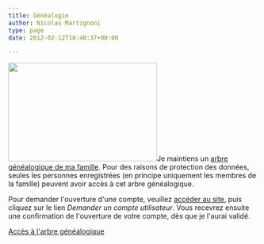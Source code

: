 ```yaml
---
title: Généalogie
author: Nicolas Martignoni
type: page
date: 2012-02-12T18:40:37+00:00

---
```

[<img class="alignright size-medium wp-image-899" title="Arbre" src="https://blog.martignoni.net/wp-content/uploads/2012/02/tree-300x199.jpg" alt="" width="300" height="199" srcset="https://blog.martignoni.net/wp-content/uploads/2012/02/tree-300x199.jpg 300w, https://blog.martignoni.net/wp-content/uploads/2012/02/tree.jpg 849w" sizes="(max-width: 300px) 100vw, 300px" />][1]Je maintiens un [arbre généalogique de ma famille][2]. Pour des raisons de protection des données, seules les personnes enregistrées (en principe uniquement les membres de la famille) peuvent avoir accès à cet arbre généalogique.

Pour demander l'ouverture d'une compte, veuillez [accéder au site][2], puis cliquez sur le lien _Demander un compte utilisateur_. Vous recevrez ensuite une confirmation de l'ouverture de votre compte, dès que je l'aurai validé.

[Accès à l'arbre généalogique][2]

 [1]: http://genealogie.martignoni.net/
 [2]: http://genealogie.martignoni.net/ "Arbre généalogique"